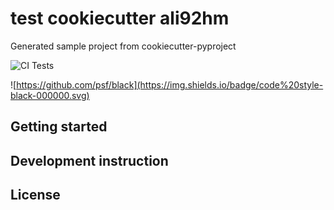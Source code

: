 # test cookiecutter ali92hm

Generated sample project from cookiecutter-pyproject

![CI Tests](https://github.com/ali92hm/test-cookiecutter/actions/workflows/tests.yml/badge.svg)

![https://github.com/psf/black](https://img.shields.io/badge/code%20style-black-000000.svg)

## Getting started

## Development instruction

## License
